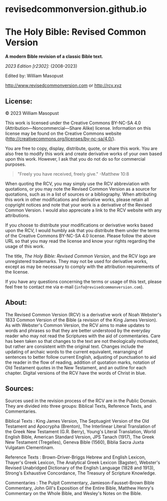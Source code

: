 # revisedcommonversion.github.io
# The Holy Bible: Revised Common Version

**A modern Bible revision of a classic Bible text.**

*2023 Edition [r2302]:* (2008-2023)

Edited by: William Masopust

http://www.revisedcommonversion.com or http://rcv.xyz

## License:

© 2023 William Masopust

This work is licensed under the Creative Commons BY-NC-SA 4.0 (Attribution—Noncommercial—Share Alike) license. Information on this license may be found on the Creative Commons website (http://creativecommons.org/licenses/by-nc-sa/4.0/).

You are free to copy, display, distribute, quote, or share this work. You are also free to modify this work and create derivative works of your own based upon this work. However, I ask that you do not do so for commercial purposes.

> "Freely you have received, freely give." -Matthew 10:8

When quoting the RCV, you may simply use the RCV abbreviation with quotations, or you may note the Revised Common Version as a source for quotations, such as in a list of sources or a bibliography. When attributing this work in other modifications and derivative works, please retain all copyright notices and note that your work is a derivative of the Revised Common Version. I would also appreciate a link to the RCV website with any attributions.

If you choose to distribute your modifications or derivative works based upon the RCV, I would humbly ask that you distribute them under the terms of the Creative Commons BY-NC-SA 4.0 license. Please follow the above URL so that you may read the license and know your rights regarding the usage of this work.

The title, *The Holy Bible: Revised Common Version*, and the RCV logo are unregistered trademarks. They may not be used for derivative works, except as may be necessary to comply with the attribution requirements of the license.

If you have any questions concerning the terms or usage of this text, please feel free to contact me via e-mail (`info@revisedcommonversion.com`).

## About:

The Revised Common Version (RCV) is a derivative work of Noah Webster's 1833 Common Version of the Bible (a revision of the King James Version). As with Webster's Common Version, the RCV aims to make updates to words and phrases so that they are better understood by the everyday reader who may not read the Scriptures with the aid of commentaries. Care has been taken so that changes to the text are not theologically motivated, but rather are consistent with the original text. Changes include the updating of archaic words to the current equivalent, rearranging of sentences to better follow current English, adjusting of punctuation to aid the reader in the flow of reading, addition of quotation marks, notation of Old Testament quotes in the New Testament, and an outline for each chapter. Digital versions of the RCV have the words of Christ in blue.

## Sources:

Sources used in the revision process of the RCV are in the Public Domain. They are divided into three groups: Biblical Texts, Reference Texts, and Commentaries.

Biblical Texts
: King James Version, The Septuagint Version of the Old Testament and Apocrypha (Brenton), The Interlinear Literal Translation of the Greek New Testament (G.R. Berry), Young's Literal Translation, World English Bible, American Standard Version, JPS Tanach (1917), The Greek New Testament (Tregelles), Geneva Bible (1560), Biblia Sacra Juxta Vulgatam Clementinam.

Reference Texts
: Brown-Driver-Briggs Hebrew and English Lexicon, Thayer's Greek Lexicon, The Analytical Greek Lexicon (Bagster), Webster's Revised Unabridged Dictionary of the English Language (1828 and 1913), Strong's Exhaustive Concordance, The Treasury of Scripture Knowledge.

Commentaries
: The Pulpit Commentary, Jamieson-Fausset-Brown Bible Commentary, John Gill's Exposition of the Entire Bible, Matthew Henry's Commentary on the Whole Bible, and Wesley's Notes on the Bible.
